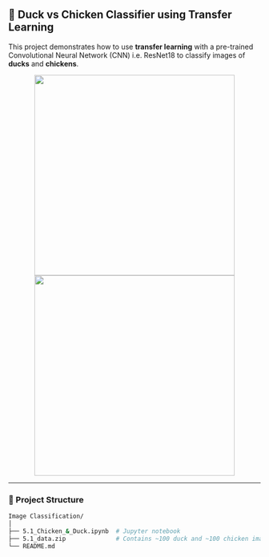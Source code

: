 ## 🐤 Duck vs Chicken Classifier using Transfer Learning

This project demonstrates how to use **transfer learning** with a pre-trained Convolutional Neural Network (CNN) i.e. ResNet18 to classify images of **ducks** and **chickens**.

<p align="center">
  <img src="https://upload.wikimedia.org/wikipedia/commons/thumb/2/24/Male_mallard_duck_2.jpg/640px-Male_mallard_duck_2.jpg" width="400">
  <img src="https://upload.wikimedia.org/wikipedia/commons/thumb/9/9d/Chicken_on_the_grounds_of_Melville_Castle.jpg/640px-Chicken_on_the_grounds_of_Melville_Castle.jpg" width="400">
</p>

---

### 📁 Project Structure

```bash
Image Classification/
│
├── 5.1_Chicken_&_Duck.ipynb  # Jupyter notebook
├── 5.1_data.zip              # Contains ~100 duck and ~100 chicken images
└── README.md                             
